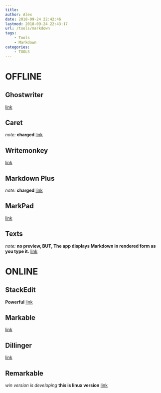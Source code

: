 ```yaml
---
title:
author: Alex
date: 2018-09-24 22:42:46
lastmod: 2018-09-24 22:43:17
url: /tools/markdown
tags:
    - Tools
    - Markdown
categories:
    - TOOLS
---
```



# OFFLINE
## Ghostwriter
[link](https://wereturtle.github.io/ghostwriter/)
## Caret
*note:* __charged__ 
[link](https://caret.io/)
## Writemonkey
[link](http://writemonkey.com/index.php)
## Markdown Plus
*note:* __charged__
[link](https://tylingsoft.com/markdown-plus/)
## MarkPad
[link](https://github.com/Code52/DownmarkerWPF)
## Texts
*note:* __no preview, BUT, The app displays Markdown in rendered form as you type it.__
[link](http://www.texts.io/)
# ONLINE
## StackEdit
__Powerful__
[link](https://stackedit.io/editor)
## Markable
[link](http://markable.in/)
## Dillinger
[link](http://dillinger.io/)
## Remarkable
*win version is developing*
__this is linux version__
[link](https://remarkableapp.github.io/linux.html)
